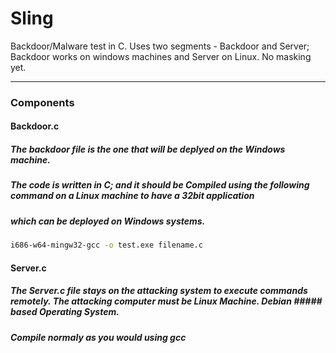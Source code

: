 # Sling

Backdoor/Malware test in C. Uses two segments - Backdoor and Server; Backdoor works on windows machines and Server on Linux. No masking yet.
___
### Components 

#### Backdoor.c
##### The backdoor file is the one that will be deplyed on the Windows machine. 
##### The code is written in C; and it should be Compiled  using the following command on a Linux machine to have a 32bit application 
##### which can be deployed on Windows systems.

```bash
i686-w64-mingw32-gcc -o test.exe filename.c 
```

#### Server.c
##### The Server.c file stays on the attacking system to execute commands remotely. The attacking computer must be Linux Machine. Debian ##### based Operating System. 
##### Compile normaly as you would using gcc
